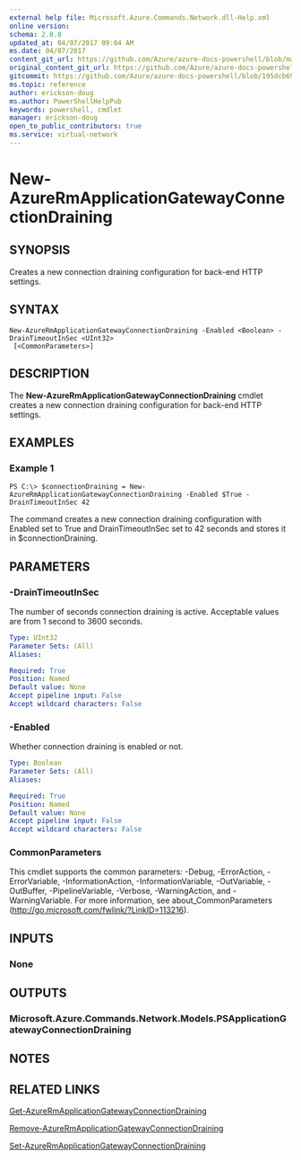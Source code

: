 ```yaml
---
external help file: Microsoft.Azure.Commands.Network.dll-Help.xml
online version:
schema: 2.0.0
updated_at: 04/07/2017 09:04 AM
ms.date: 04/07/2017
content_git_url: https://github.com/Azure/azure-docs-powershell/blob/master/azureps-cmdlets-docs/ResourceManager/AzureRM.Network/v3.7.0/New-AzureRmApplicationGatewayConnectionDraining.md
original_content_git_url: https://github.com/Azure/azure-docs-powershell/blob/master/azureps-cmdlets-docs/ResourceManager/AzureRM.Network/v3.7.0/New-AzureRmApplicationGatewayConnectionDraining.md
gitcommit: https://github.com/Azure/azure-docs-powershell/blob/195dcb690a30a5f2c0ecd5606483862547ef544a
ms.topic: reference
author: erickson-doug
ms.author: PowerShellHelpPub
keywords: powershell, cmdlet
manager: erickson-doug
open_to_public_contributors: true
ms.service: virtual-network
---
```


# New-AzureRmApplicationGatewayConnectionDraining

## SYNOPSIS
Creates a new connection draining configuration for back-end HTTP settings.

## SYNTAX

```
New-AzureRmApplicationGatewayConnectionDraining -Enabled <Boolean> -DrainTimeoutInSec <UInt32>
 [<CommonParameters>]
```

## DESCRIPTION
The **New-AzureRmApplicationGatewayConnectionDraining** cmdlet creates a new connection draining configuration for back-end HTTP settings.

## EXAMPLES

### Example 1
```
PS C:\> $connectionDraining = New-AzureRmApplicationGatewayConnectionDraining -Enabled $True -DrainTimeoutInSec 42
```

The command creates a new connection draining configuration with Enabled set to True and DrainTimeoutInSec set to 42 seconds and stores it in $connectionDraining.

## PARAMETERS

### -DrainTimeoutInSec
The number of seconds connection draining is active.
Acceptable values are from 1 second to 3600 seconds.

```yaml
Type: UInt32
Parameter Sets: (All)
Aliases: 

Required: True
Position: Named
Default value: None
Accept pipeline input: False
Accept wildcard characters: False
```

### -Enabled
Whether connection draining is enabled or not.

```yaml
Type: Boolean
Parameter Sets: (All)
Aliases: 

Required: True
Position: Named
Default value: None
Accept pipeline input: False
Accept wildcard characters: False
```

### CommonParameters
This cmdlet supports the common parameters: -Debug, -ErrorAction, -ErrorVariable, -InformationAction, -InformationVariable, -OutVariable, -OutBuffer, -PipelineVariable, -Verbose, -WarningAction, and -WarningVariable. For more information, see about_CommonParameters (http://go.microsoft.com/fwlink/?LinkID=113216).

## INPUTS

### None

## OUTPUTS

### Microsoft.Azure.Commands.Network.Models.PSApplicationGatewayConnectionDraining

## NOTES

## RELATED LINKS

[Get-AzureRmApplicationGatewayConnectionDraining](./Get-AzureRmApplicationGatewayConnectionDraining.md)

[Remove-AzureRmApplicationGatewayConnectionDraining](./Remove-AzureRmApplicationGatewayConnectionDraining.md)

[Set-AzureRmApplicationGatewayConnectionDraining](./Set-AzureRmApplicationGatewayConnectionDraining.md)

